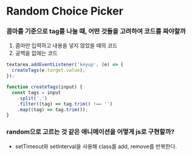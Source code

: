 # Random Choice Picker

### 콤마를 기준으로 tag를 나눌 때, 어떤 것들을 고려하여 코드를 짜야할까

1. 콤마만 입력하고 내용을 넣지 않았을 때의 코드
2. 공백을 없애는 코드

```js
textarea.addEventListener('keyup', (e) => {
  createTags(e.target.value);
});

function createTags(input) {
  const tags = input
    .split(',')
    .filter((tag) => tag.trim() !== '')
    .map((tag) => tag.trim());
}
```

### random으로 고르는 것 같은 애니메이션을 어떻게 js로 구현할까?

- setTimeout와 setInterval을 사용해 class를 add, remove를 반복한다.
